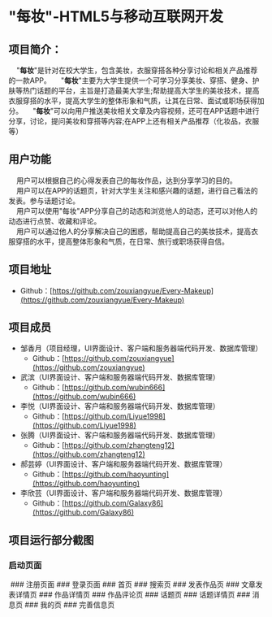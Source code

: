 # "每妆"-HTML5与移动互联网开发
## 项目简介：

&nbsp;&nbsp;&nbsp;&nbsp;"**每妆**"是针对在校大学生，包含美妆，衣服穿搭各种分享讨论和相关产品推荐的一款APP。
&nbsp;&nbsp;&nbsp;&nbsp;"**每妆**"主要为大学生提供一个可学习分享美妆、穿搭、健身、护肤等热门话题的平台，主旨是打造最美大学生;帮助提高大学生的美妆技术，提高衣服穿搭的水平，提高大学生的整体形象和气质，让其在日常、面试或职场获得加分。
&nbsp;&nbsp;&nbsp;&nbsp;"**每妆**"可以向用户推送美妆相关文章及内容视频，还可在APP话题中进行分享，讨论，提问美妆和穿搭等内容;在APP上还有相关产品推荐（化妆品，衣服等）

## 用户功能
&nbsp;&nbsp;&nbsp;&nbsp;用户可以根据自己的心得发表自己的每妆作品，达到分享学习的目的。<br>
&nbsp;&nbsp;&nbsp;&nbsp;用户可以在APP的话题页，针对大学生关注和感兴趣的话题，进行自己看法的发表。参与话题讨论。<br>
&nbsp;&nbsp;&nbsp;&nbsp;用户可以使用"每妆"APP分享自己的动态和浏览他人的动态，还可以对他人的动态进行点赞、收藏和评论。<br>
&nbsp;&nbsp;&nbsp;&nbsp;用户可以通过他人的分享解决自己的困惑，帮助提高自己的美妆技术，提高衣服穿搭的水平，提高整体形象和气质，在日常、旅行或职场获得自信。<br>
 
## 项目地址
   * Github：[https://github.com/zouxiangyue/Every-Makeup](https://github.com/zouxiangyue/Every-Makeup)

## 项目成员
* 邹香月（项目经理，UI界面设计、客户端和服务器端代码开发、数据库管理）
   * Github：[https://github.com/zouxiangyue](https://github.com/zouxiangyue)
* 武滨（UI界面设计、客户端和服务器端代码开发、数据库管理）
   * Github：[https://github.com/wubin666](https://github.com/wubin666)
* 李悦（UI界面设计、客户端和服务器端代码开发、数据库管理）
   * Github：[https://github.com/Liyue1998](https://github.com/Liyue1998)
* 张腾（UI界面设计、客户端和服务器端代码开发、数据库管理）
   * Github：[https://github.com/zhangteng12](https://github.com/zhangteng12)  
* 郝芸婷（UI界面设计、客户端和服务器端代码开发、数据库管理）
   * Github：[https://github.com/haoyunting](https://github.com/haoyunting)  
* 李欣芸（UI界面设计、客户端和服务器端代码开发、数据库管理）
   * Github：[https://github.com/Galaxy86](https://github.com/Galaxy86)  
   	
## 项目运行部分截图
### 启动页面
<img src="" align=center>
### 注册页面
### 登录页面
### 首页
### 搜索页
### 发表作品页
### 文章发表详情页
### 作品详情页
### 作品评论页
### 话题页
### 话题详情页
### 消息页
### 我的页
### 完善信息页
